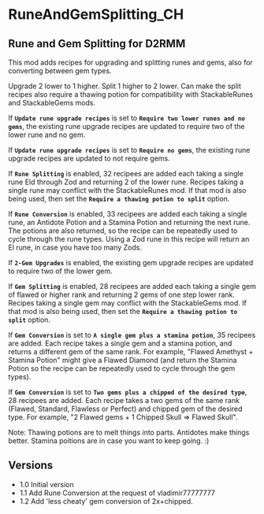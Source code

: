 # RuneAndGemSplitting_CH

## Rune and Gem Splitting for D2RMM

This mod adds recipes for upgrading and splitting runes and gems, also for converting between gem types.

Upgrade 2 lower to 1 higher. Split 1 higher to 2 lower.
Can make the split recipes also require a thawing potion for compatibility with StackableRunes and StackableGems mods.

If __`Update rune upgrade recipes`__ is set to __`Require two lower runes and no gems`__, the existing rune upgrade recipes are updated to require two of the lower rune and no gem.

If __`Update rune upgrade recipes`__ is set to __`Require no gems`__, the existing rune upgrade recipes are updated to not require gems.

If __`Rune Splitting`__ is enabled, 32 recipees are added each taking a single rune Eld through Zod and returning 2 of the lower rune.
Recipes taking a single rune may conflict with the StackableRunes mod. If that mod is also being used,
then set the  __`Require a thawing potion to split`__ option.

If __`Rune Conversion`__ is enabled, 33 recipees are added each taking a single rune, an Antidote Potion and a Stamina Potion and returning the next rune.
The potions are also returned, so the recipe can be repeatedly used to cycle through the rune types.
Using a Zod rune in this recipe will return an El rune, in case you have too many Zods.

If __`2-Gem Upgrades`__ is enabled, the existing gem upgrade recipes are updated to require two of the lower gem.

If __`Gem Splitting`__ is enabled, 28 recipees are added each taking a single gem of flawed or higher rank and returning 2 gems of one step lower rank.
Recipes taking a single gem may conflict with the StackableGems mod. If that mod is also being used,
then set the  __`Require a thawing potion to split`__ option.

If __`Gem Conversion`__ is set to __`A single gem plus a stamina potion`__, 35 recipees are added.
Each recipe takes a single gem and a stamina potion, and returns a different gem of the same rank.
For example, "Flawed Amethyst + Stamina Potion" might give a Flawed Diamond
(and return the Stamina Potion so the recipe can be repeatedly used to cycle through the gem types).

If __`Gem Conversion`__ is set to __`Two gems plus a chipped of the desired type`__, 28 recipees are added.
Each recipe takes a two gems of the same rank (Flawed, Standard, Flawless or Perfect) and chipped gem of the desired type.
For example, "2 Flawed gems + 1 Chipped Skull => Flawed Skull".

Note: Thawing potions are to melt things into parts. Antidotes make things better. Stamina poitions are in case you want to keep going. :)

## Versions

- 1.0 Initial version
- 1.1 Add Rune Conversion at the request of vladimir77777777
- 1.2 Add 'less cheaty' gem conversion of 2x+chipped.
